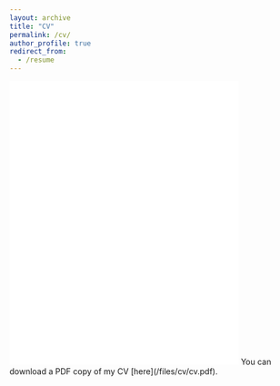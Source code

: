 ```yaml
---
layout: archive
title: "CV"
permalink: /cv/
author_profile: true
redirect_from:
  - /resume
---
```

<iframe src="/files/cv/cv.pdf" width="80%" height="500" frameborder="no" border="0" marginwidth="0" marginheight="0"></iframe>
You can download a PDF copy of my CV [here](/files/cv/cv.pdf).